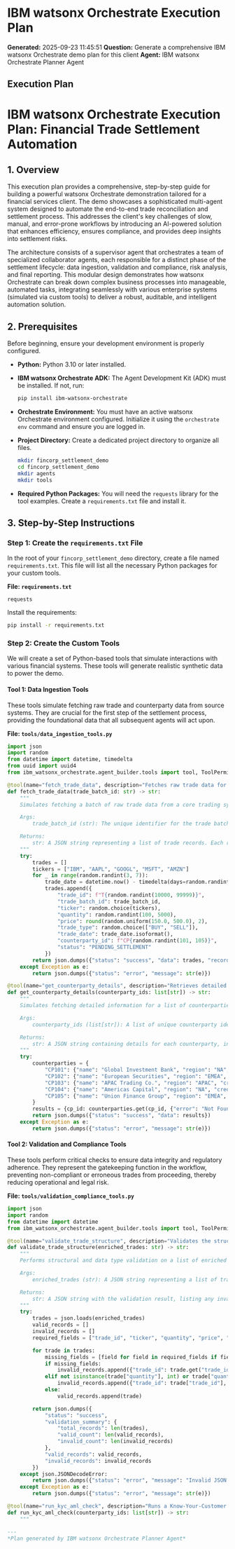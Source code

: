 # IBM watsonx Orchestrate Execution Plan

**Generated:** 2025-09-23 11:45:51
**Question:** Generate a comprehensive IBM watsonx Orchestrate demo plan for this client
**Agent:** IBM watsonx Orchestrate Planner Agent

## Execution Plan

# IBM watsonx Orchestrate Execution Plan: Financial Trade Settlement Automation

## 1. Overview

This execution plan provides a comprehensive, step-by-step guide for building a powerful watsonx Orchestrate demonstration tailored for a financial services client. The demo showcases a sophisticated multi-agent system designed to automate the end-to-end trade reconciliation and settlement process. This addresses the client's key challenges of slow, manual, and error-prone workflows by introducing an AI-powered solution that enhances efficiency, ensures compliance, and provides deep insights into settlement risks.

The architecture consists of a supervisor agent that orchestrates a team of specialized collaborator agents, each responsible for a distinct phase of the settlement lifecycle: data ingestion, validation and compliance, risk analysis, and final reporting. This modular design demonstrates how watsonx Orchestrate can break down complex business processes into manageable, automated tasks, integrating seamlessly with various enterprise systems (simulated via custom tools) to deliver a robust, auditable, and intelligent automation solution.

## 2. Prerequisites

Before beginning, ensure your development environment is properly configured.

*   **Python:** Python 3.10 or later installed.
*   **IBM watsonx Orchestrate ADK:** The Agent Development Kit (ADK) must be installed. If not, run:
    ```bash
    pip install ibm-watsonx-orchestrate
    ```
*   **Orchestrate Environment:** You must have an active watsonx Orchestrate environment configured. Initialize it using the `orchestrate env` command and ensure you are logged in.
*   **Project Directory:** Create a dedicated project directory to organize all files.

    ```bash
    mkdir fincorp_settlement_demo
    cd fincorp_settlement_demo
    mkdir agents
    mkdir tools
    ```
*   **Required Python Packages:** You will need the `requests` library for the tool examples. Create a `requirements.txt` file and install it.

## 3. Step-by-Step Instructions

### Step 1: Create the `requirements.txt` File

In the root of your `fincorp_settlement_demo` directory, create a file named `requirements.txt`. This file will list all the necessary Python packages for your custom tools.

**File: `requirements.txt`**
```text
requests
```

Install the requirements:
```bash
pip install -r requirements.txt
```

### Step 2: Create the Custom Tools

We will create a set of Python-based tools that simulate interactions with various financial systems. These tools will generate realistic synthetic data to power the demo.

#### Tool 1: Data Ingestion Tools

These tools simulate fetching raw trade and counterparty data from source systems. They are crucial for the first step of the settlement process, providing the foundational data that all subsequent agents will act upon.

**File: `tools/data_ingestion_tools.py`**
```python
import json
import random
from datetime import datetime, timedelta
from uuid import uuid4
from ibm_watsonx_orchestrate.agent_builder.tools import tool, ToolPermission

@tool(name="fetch_trade_data", description="Fetches raw trade data for a specific batch ID from the primary trading system.", permission=ToolPermission.ADMIN)
def fetch_trade_data(trade_batch_id: str) -> str:
    """
    Simulates fetching a batch of raw trade data from a core trading system based on a batch ID.

    Args:
        trade_batch_id (str): The unique identifier for the trade batch to be processed.

    Returns:
        str: A JSON string representing a list of trade records. Each record includes details like trade ID, ticker, quantity, price, and trade date.
    """
    try:
        trades = []
        tickers = ["IBM", "AAPL", "GOOGL", "MSFT", "AMZN"]
        for _ in range(random.randint(3, 7)):
            trade_date = datetime.now() - timedelta(days=random.randint(1, 3))
            trades.append({
                "trade_id": f"T{random.randint(10000, 99999)}",
                "trade_batch_id": trade_batch_id,
                "ticker": random.choice(tickers),
                "quantity": random.randint(100, 5000),
                "price": round(random.uniform(150.0, 500.0), 2),
                "trade_type": random.choice(["BUY", "SELL"]),
                "trade_date": trade_date.isoformat(),
                "counterparty_id": f"CP{random.randint(101, 105)}",
                "status": "PENDING_SETTLEMENT"
            })
        return json.dumps({"status": "success", "data": trades, "record_count": len(trades)})
    except Exception as e:
        return json.dumps({"status": "error", "message": str(e)})

@tool(name="get_counterparty_details", description="Retrieves detailed information for a list of counterparty IDs.", permission=ToolPermission.ADMIN)
def get_counterparty_details(counterparty_ids: list[str]) -> str:
    """
    Simulates fetching detailed information for a list of counterparties from a master database.

    Args:
        counterparty_ids (list[str]): A list of unique counterparty identifiers.

    Returns:
        str: A JSON string containing details for each counterparty, including name, region, and credit rating.
    """
    try:
        counterparties = {
            "CP101": {"name": "Global Investment Bank", "region": "NA", "credit_rating": "AA-"},
            "CP102": {"name": "European Securities", "region": "EMEA", "credit_rating": "A+"},
            "CP103": {"name": "APAC Trading Co.", "region": "APAC", "credit_rating": "A"},
            "CP104": {"name": "Americas Capital", "region": "NA", "credit_rating": "BBB+"},
            "CP105": {"name": "Union Finance Group", "region": "EMEA", "credit_rating": "A-"}
        }
        results = {cp_id: counterparties.get(cp_id, {"error": "Not Found"}) for cp_id in counterparty_ids}
        return json.dumps({"status": "success", "data": results})
    except Exception as e:
        return json.dumps({"status": "error", "message": str(e)})
```

#### Tool 2: Validation and Compliance Tools

These tools perform critical checks to ensure data integrity and regulatory adherence. They represent the gatekeeping function in the workflow, preventing non-compliant or erroneous trades from proceeding, thereby reducing operational and legal risk.

**File: `tools/validation_compliance_tools.py`**
```python
import json
import random
from datetime import datetime
from ibm_watsonx_orchestrate.agent_builder.tools import tool, ToolPermission

@tool(name="validate_trade_structure", description="Validates the structure and data types of enriched trade records.", permission=ToolPermission.ADMIN)
def validate_trade_structure(enriched_trades: str) -> str:
    """
    Performs structural and data type validation on a list of enriched trade records.

    Args:
        enriched_trades (str): A JSON string representing a list of trade objects that include counterparty details.

    Returns:
        str: A JSON string with the validation result, listing any invalid records and the reasons for failure.
    """
    try:
        trades = json.loads(enriched_trades)
        valid_records = []
        invalid_records = []
        required_fields = ["trade_id", "ticker", "quantity", "price", "counterparty_details"]

        for trade in trades:
            missing_fields = [field for field in required_fields if field not in trade]
            if missing_fields:
                invalid_records.append({"trade_id": trade.get("trade_id"), "error": f"Missing fields: {', '.join(missing_fields)}"})
            elif not isinstance(trade["quantity"], int) or trade["quantity"] <= 0:
                invalid_records.append({"trade_id": trade["trade_id"], "error": "Invalid quantity."})
            else:
                valid_records.append(trade)

        return json.dumps({
            "status": "success",
            "validation_summary": {
                "total_records": len(trades),
                "valid_count": len(valid_records),
                "invalid_count": len(invalid_records)
            },
            "valid_records": valid_records,
            "invalid_records": invalid_records
        })
    except json.JSONDecodeError:
        return json.dumps({"status": "error", "message": "Invalid JSON format for enriched_trades."})
    except Exception as e:
        return json.dumps({"status": "error", "message": str(e)})

@tool(name="run_kyc_aml_check", description="Runs a Know-Your-Customer (KYC) and Anti-Money Laundering (AML) check on counterparties.", permission=ToolPermission.ADMIN)
def run_kyc_aml_check(counterparty_ids: list[str]) -> str:
    """

---
*Plan generated by IBM watsonx Orchestrate Planner Agent*
